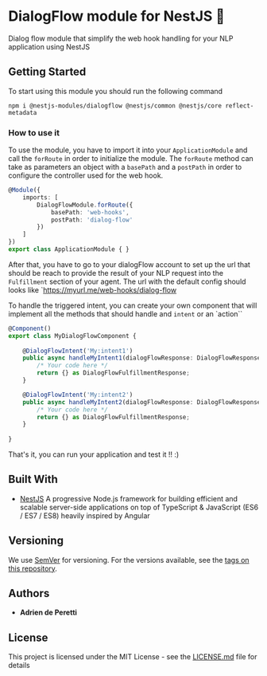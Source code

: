 # DialogFlow module for NestJS :satellite:

Dialog flow module that simplify the web hook handling for your NLP application using NestJS

## Getting Started

To start using this module you should run the following command

`npm i @nestjs-modules/dialogflow @nestjs/common @nestjs/core reflect-metadata`

### How to use it

To use the module, you have to import it into your `ApplicationModule` and call the `forRoute` in order
to initialize the module. The `forRoute` method can take as parameters an object with a `basePath` and a `postPath`
in order to configure the controller used for the web hook.

```ts
@Module({
    imports: [
        DialogFlowModule.forRoute({
            basePath: 'web-hooks',
            postPath: 'dialog-flow'
        })
    ]
})
export class ApplicationModule { }
```

After that, you have to go to your dialogFlow account to set up the url that should be reach to provide the result of
your NLP request into the `Fulfillment` section of your agent. The url with the default config should looks like `https://myurl.me/web-hooks/dialog-flow

To handle the triggered intent, you can create your own component that will implement all the methods that should handle
and `intent` or an `action``

```ts
@Component()
export class MyDialogFlowComponent {
    
    @DialogFlowIntent('My:intent1')
    public async handleMyIntent1(dialogFlowResponse: DialogFlowResponse): Promise<DialogFlowFulfillmentResponse> {
        /* Your code here */
        return {} as DialogFlowFulfillmentResponse;
    }

    @DialogFlowIntent('My:intent2')
    public async handleMyIntent2(dialogFlowResponse: DialogFlowResponse): Promise<DialogFlowFulfillmentResponse> {
        /* Your code here */
        return {} as DialogFlowFulfillmentResponse;
    }
    
}
```

That's it, you can run your application and test it !! :)

## Built With

* [NestJS](https://github.com/nestjs/nest) A progressive Node.js framework for building efficient and scalable server-side applications on top of TypeScript & JavaScript (ES6 / ES7 / ES8) heavily inspired by Angular 


## Versioning

We use [SemVer](http://semver.org/) for versioning. For the versions available, see the [tags on this repository](https://github.com/adrien2p/nestjs-modules-dialogflow/tags). 

## Authors

* **Adrien de Peretti** 

## License

This project is licensed under the MIT License - see the [LICENSE.md](LICENSE.md) file for details
